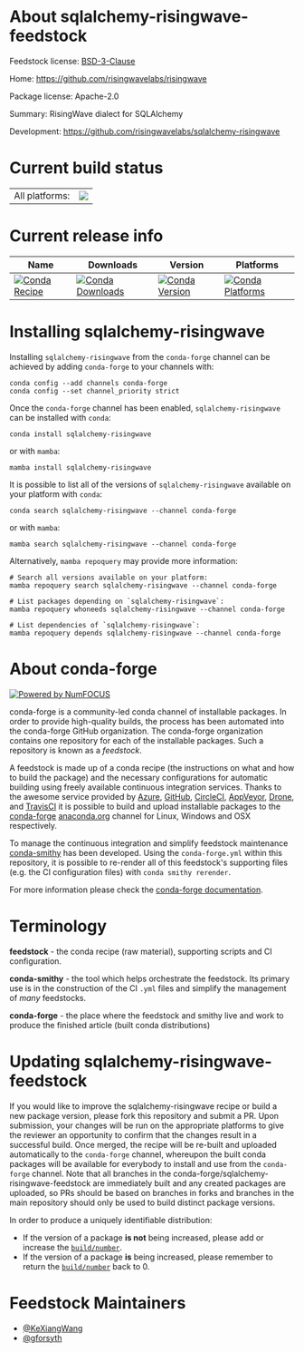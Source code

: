 About sqlalchemy-risingwave-feedstock
=====================================

Feedstock license: [BSD-3-Clause](https://github.com/conda-forge/sqlalchemy-risingwave-feedstock/blob/main/LICENSE.txt)

Home: https://github.com/risingwavelabs/risingwave

Package license: Apache-2.0

Summary: RisingWave dialect for SQLAlchemy

Development: https://github.com/risingwavelabs/sqlalchemy-risingwave

Current build status
====================


<table><tr><td>All platforms:</td>
    <td>
      <a href="https://dev.azure.com/conda-forge/feedstock-builds/_build/latest?definitionId=21367&branchName=main">
        <img src="https://dev.azure.com/conda-forge/feedstock-builds/_apis/build/status/sqlalchemy-risingwave-feedstock?branchName=main">
      </a>
    </td>
  </tr>
</table>

Current release info
====================

| Name | Downloads | Version | Platforms |
| --- | --- | --- | --- |
| [![Conda Recipe](https://img.shields.io/badge/recipe-sqlalchemy--risingwave-green.svg)](https://anaconda.org/conda-forge/sqlalchemy-risingwave) | [![Conda Downloads](https://img.shields.io/conda/dn/conda-forge/sqlalchemy-risingwave.svg)](https://anaconda.org/conda-forge/sqlalchemy-risingwave) | [![Conda Version](https://img.shields.io/conda/vn/conda-forge/sqlalchemy-risingwave.svg)](https://anaconda.org/conda-forge/sqlalchemy-risingwave) | [![Conda Platforms](https://img.shields.io/conda/pn/conda-forge/sqlalchemy-risingwave.svg)](https://anaconda.org/conda-forge/sqlalchemy-risingwave) |

Installing sqlalchemy-risingwave
================================

Installing `sqlalchemy-risingwave` from the `conda-forge` channel can be achieved by adding `conda-forge` to your channels with:

```
conda config --add channels conda-forge
conda config --set channel_priority strict
```

Once the `conda-forge` channel has been enabled, `sqlalchemy-risingwave` can be installed with `conda`:

```
conda install sqlalchemy-risingwave
```

or with `mamba`:

```
mamba install sqlalchemy-risingwave
```

It is possible to list all of the versions of `sqlalchemy-risingwave` available on your platform with `conda`:

```
conda search sqlalchemy-risingwave --channel conda-forge
```

or with `mamba`:

```
mamba search sqlalchemy-risingwave --channel conda-forge
```

Alternatively, `mamba repoquery` may provide more information:

```
# Search all versions available on your platform:
mamba repoquery search sqlalchemy-risingwave --channel conda-forge

# List packages depending on `sqlalchemy-risingwave`:
mamba repoquery whoneeds sqlalchemy-risingwave --channel conda-forge

# List dependencies of `sqlalchemy-risingwave`:
mamba repoquery depends sqlalchemy-risingwave --channel conda-forge
```


About conda-forge
=================

[![Powered by
NumFOCUS](https://img.shields.io/badge/powered%20by-NumFOCUS-orange.svg?style=flat&colorA=E1523D&colorB=007D8A)](https://numfocus.org)

conda-forge is a community-led conda channel of installable packages.
In order to provide high-quality builds, the process has been automated into the
conda-forge GitHub organization. The conda-forge organization contains one repository
for each of the installable packages. Such a repository is known as a *feedstock*.

A feedstock is made up of a conda recipe (the instructions on what and how to build
the package) and the necessary configurations for automatic building using freely
available continuous integration services. Thanks to the awesome service provided by
[Azure](https://azure.microsoft.com/en-us/services/devops/), [GitHub](https://github.com/),
[CircleCI](https://circleci.com/), [AppVeyor](https://www.appveyor.com/),
[Drone](https://cloud.drone.io/welcome), and [TravisCI](https://travis-ci.com/)
it is possible to build and upload installable packages to the
[conda-forge](https://anaconda.org/conda-forge) [anaconda.org](https://anaconda.org/)
channel for Linux, Windows and OSX respectively.

To manage the continuous integration and simplify feedstock maintenance
[conda-smithy](https://github.com/conda-forge/conda-smithy) has been developed.
Using the ``conda-forge.yml`` within this repository, it is possible to re-render all of
this feedstock's supporting files (e.g. the CI configuration files) with ``conda smithy rerender``.

For more information please check the [conda-forge documentation](https://conda-forge.org/docs/).

Terminology
===========

**feedstock** - the conda recipe (raw material), supporting scripts and CI configuration.

**conda-smithy** - the tool which helps orchestrate the feedstock.
                   Its primary use is in the construction of the CI ``.yml`` files
                   and simplify the management of *many* feedstocks.

**conda-forge** - the place where the feedstock and smithy live and work to
                  produce the finished article (built conda distributions)


Updating sqlalchemy-risingwave-feedstock
========================================

If you would like to improve the sqlalchemy-risingwave recipe or build a new
package version, please fork this repository and submit a PR. Upon submission,
your changes will be run on the appropriate platforms to give the reviewer an
opportunity to confirm that the changes result in a successful build. Once
merged, the recipe will be re-built and uploaded automatically to the
`conda-forge` channel, whereupon the built conda packages will be available for
everybody to install and use from the `conda-forge` channel.
Note that all branches in the conda-forge/sqlalchemy-risingwave-feedstock are
immediately built and any created packages are uploaded, so PRs should be based
on branches in forks and branches in the main repository should only be used to
build distinct package versions.

In order to produce a uniquely identifiable distribution:
 * If the version of a package **is not** being increased, please add or increase
   the [``build/number``](https://docs.conda.io/projects/conda-build/en/latest/resources/define-metadata.html#build-number-and-string).
 * If the version of a package **is** being increased, please remember to return
   the [``build/number``](https://docs.conda.io/projects/conda-build/en/latest/resources/define-metadata.html#build-number-and-string)
   back to 0.

Feedstock Maintainers
=====================

* [@KeXiangWang](https://github.com/KeXiangWang/)
* [@gforsyth](https://github.com/gforsyth/)

